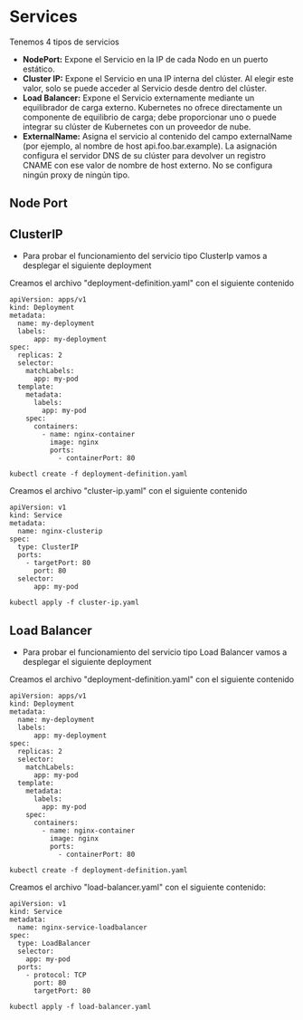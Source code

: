# Services 

Tenemos 4 tipos de servicios

- **NodePort:** Expone el Servicio en la IP de cada Nodo en un puerto estático.
- **Cluster IP:** Expone el Servicio en una IP interna del clúster. Al elegir este valor, solo se puede acceder al Servicio desde dentro del clúster.
- **Load Balancer:** Expone el Servicio externamente mediante un equilibrador de carga externo. Kubernetes no ofrece directamente un componente de equilibrio de carga; debe proporcionar uno o puede integrar su clúster de Kubernetes con un proveedor de nube.
- **ExternalName:** Asigna el servicio al contenido del campo externalName (por ejemplo, al nombre de host api.foo.bar.example). La asignación configura el servidor DNS de su clúster para devolver un registro CNAME con ese valor de nombre de host externo. No se configura ningún proxy de ningún tipo.

## Node Port

## ClusterIP

- Para probar el funcionamiento del servicio tipo ClusterIp vamos a desplegar el siguiente deployment

Creamos el archivo "deployment-definition.yaml" con el siguiente contenido

```
apiVersion: apps/v1
kind: Deployment
metadata:
  name: my-deployment
  labels:
      app: my-deployment
spec:
  replicas: 2
  selector:
    matchLabels:
      app: my-pod
  template: 
    metadata:
      labels: 
        app: my-pod   
    spec:
      containers:
        - name: nginx-container
          image: nginx
          ports:
            - containerPort: 80
```
```
kubectl create -f deployment-definition.yaml
```

Creamos el archivo "cluster-ip.yaml" con el siguiente contenido

```
apiVersion: v1
kind: Service
metadata:
  name: nginx-clusterip
spec:
  type: ClusterIP
  ports:
    - targetPort: 80
      port: 80
  selector:
      app: my-pod
```
```
kubectl apply -f cluster-ip.yaml
```

## Load Balancer #

- Para probar el funcionamiento del servicio tipo Load Balancer vamos a desplegar el siguiente deployment

Creamos el archivo "deployment-definition.yaml" con el siguiente contenido
```
apiVersion: apps/v1
kind: Deployment
metadata:
  name: my-deployment
  labels:
      app: my-deployment
spec:
  replicas: 2
  selector:
    matchLabels:
      app: my-pod
  template: 
    metadata:
      labels: 
        app: my-pod   
    spec:
      containers:
        - name: nginx-container
          image: nginx
          ports:
            - containerPort: 80
```
```
kubectl create -f deployment-definition.yaml
```

Creamos el archivo "load-balancer.yaml" con el siguiente contenido:
```
apiVersion: v1
kind: Service
metadata:
  name: nginx-service-loadbalancer
spec:
  type: LoadBalancer
  selector:
    app: my-pod
  ports:
    - protocol: TCP
      port: 80
      targetPort: 80
```
```
kubectl apply -f load-balancer.yaml
```
